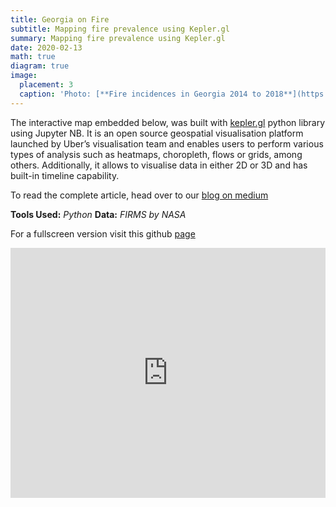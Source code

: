 ```yaml
---
title: Georgia on Fire
subtitle: Mapping fire prevalence using Kepler.gl
summary: Mapping fire prevalence using Kepler.gl
date: 2020-02-13
math: true
diagram: true
image:
  placement: 3
  caption: 'Photo: [**Fire incidences in Georgia 2014 to 2018**](https://georgiaonfire.github.io/)'
---
```

<style>
  img {
    transition:transform 0.25s ease;
    filter: grayscale(100%);
}
  img:hover {
    filter: grayscale(0);
}
</style>

The interactive map embedded below, was built with [kepler.gl](https://kepler.gl/) python library using Jupyter NB. 
It is an open source geospatial visualisation platform launched by Uber’s visualisation team and enables users to perform various types of analysis such as heatmaps, choropleth, flows or grids, among others. Additionally, it allows to visualise data in either 2D or 3D and has built-in timeline capability.

To read the complete article, head over to our [blog on medium](https://medium.com/profoundly-seen/georgia-on-fire-972e1349cd5b)

**Tools Used:** _Python_ **Data:** _FIRMS by NASA_

For a fullscreen version visit this github [page](https://georgiaonfire.github.io/)

<div>
<iframe src="https://georgiaonfire.github.io/" style="border:0px #ffffff none;" name="myiFrame" scrolling="no" frameborder="1" marginheight="0px" marginwidth="0px" height="400px" width=100% allowfullscreen></iframe>
</div>